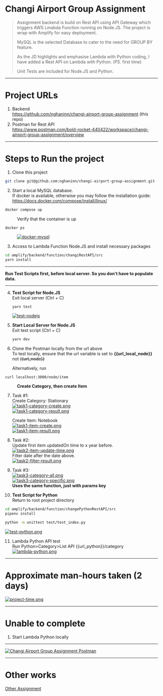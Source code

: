 # Changi Airport Group Assignment

>Assignment backend is build on Rest API using API Gateway which triggers AWS Lmabda Function running on Node.JS.
>The project is wrap with Amplify for easy deployment.
>
>MySQL is the selected Database to cater to the need for GROUP BY feature.
>
>As the JD highlights and emphasise Lambda with Python coding, I have added a Rest API on Lambda with Python. (PS. first time)
>
>Unit Tests are included for Node.JS and Python.

----

# Project URLs
1. Backend  
   https://github.com/nghaninn/changi-airport-group-assignment (this repo)
2. Postman for Rest API  
   https://www.postman.com/bold-rocket-440422/workspace/changi-airport-group-assignment/overview

----

# Steps to Run the project

1. Clone this project

```bash
git clone git@github.com:nghaninn/changi-airport-group-assignment.git
```

2. Start a local MySQL database.  
If docker is available, otherwise you may follow the installation guide: https://docs.docker.com/compose/install/linux/
```bash
docker compose up
```
&nbsp;&nbsp;&nbsp;&nbsp;&nbsp;&nbsp;&nbsp;&nbsp;&nbsp;&nbsp;Verify that the container is up
```bash
docker ps
```
&nbsp;&nbsp;&nbsp;&nbsp;&nbsp;&nbsp;&nbsp;&nbsp;&nbsp;&nbsp;[![docker-mysql](https://github.com/nghaninn/changi-airport-group-assignment/blob/main/image/docker-mysql.png)](https://github.com/nghaninn/changi-airport-group-assignment/blob/main/image/docker-mysql.png)  

3. Access to Lambda Function Node.JS and install necessary packages

```bash
cd amplify/backend/function/changiRestAPI/src
yarn install
```

----
**Run Test Scripts first, before local server. So you don't have to populate data.**

----

4. **Test Script for Node.JS**  
   Exit local server (Ctrl + C)
   ```
   yarn test
   ```
   [![test-nodejs](https://github.com/nghaninn/changi-airport-group-assignment/blob/main/image/test-nodejs.png)](https://github.com/nghaninn/changi-airport-group-assignment/blob/main/image/test-nodejs.png)  

  
5. **Start Local Server for Node.JS**  
   Exit test script (Ctrl + C)
    ```bash
    yarn dev
    ```

6. Clone the Postman locally from the url above  
   To test locally, ensure that the url variable is set to **{{url_local_node}}** not ~~{{url_node}}~~  
   
   Alternatively, run
```
curl localhost:3000/node/item
```
&nbsp;&nbsp;&nbsp;&nbsp;&nbsp;&nbsp;&nbsp;&nbsp;&nbsp;&nbsp;**Create Category, then create Item**

7. Task #1:  
   Create Category: Stationary  
   [![task1-category-create.png](https://github.com/nghaninn/changi-airport-group-assignment/blob/main/image/task1-category-create.png)](https://github.com/nghaninn/changi-airport-group-assignment/blob/main/image/task1-category-create.png)  
   [![task1-category-result.png](https://github.com/nghaninn/changi-airport-group-assignment/blob/main/image/task1-category-result.png)](https://github.com/nghaninn/changi-airport-group-assignment/blob/main/image/task1-category-result.png)  

   Create Item: Notebook  
   [![task1-item-create.png](https://github.com/nghaninn/changi-airport-group-assignment/blob/main/image/task1-item-create.png)](https://github.com/nghaninn/changi-airport-group-assignment/blob/main/image/task1-item-create.png)  
   [![task1-item-result.png](https://github.com/nghaninn/changi-airport-group-assignment/blob/main/image/task1-item-result.png)](https://github.com/nghaninn/changi-airport-group-assignment/blob/main/image/task1-item-result.png)  

8. Task #2:  
   Update first item updatedOn time to x year before.
   [![task2-item-update-time.png](https://github.com/nghaninn/changi-airport-group-assignment/blob/main/image/task2-item-update-time.png)](https://github.com/nghaninn/changi-airport-group-assignment/blob/main/image/task2-item-update-time.png)  
   Filter date after the date above.  
   [![task2-filter-result.png](https://github.com/nghaninn/changi-airport-group-assignment/blob/main/image/task2-filter-result.png)](https://github.com/nghaninn/changi-airport-group-assignment/blob/main/image/task2-filter-result.png)  

9. Task #3:  
   [![task3-category-all.png](https://github.com/nghaninn/changi-airport-group-assignment/blob/main/image/task3-category-all.png)](https://github.com/nghaninn/changi-airport-group-assignment/blob/main/image/task3-category-all.png)  
   [![task3-category-specific.png](https://github.com/nghaninn/changi-airport-group-assignment/blob/main/image/task3-category-specific.png)](https://github.com/nghaninn/changi-airport-group-assignment/blob/main/image/task3-category-specific.png)  
   **Uses the same function, just with params key**
   
10. **Test Script for Python**  
Return to root project directory

```bash
cd amplify/backend/function/changePythonRestAPI/src
pipenv install

python -m unittest test/test_index.py
```
   [![test-python.png](https://github.com/nghaninn/changi-airport-group-assignment/blob/main/image/test-python.png)](https://github.com/nghaninn/changi-airport-group-assignment/blob/main/image/test-python.png)  

11. Lambda Python API test  
    Run Python>Category>List API {{url_python}}/category  
   [![lambda-python.png](https://github.com/nghaninn/changi-airport-group-assignment/blob/main/image/lambda-python.png)](https://github.com/nghaninn/changi-airport-group-assignment/blob/main/image/lambda-python.png)  

----

# Approximate man-hours taken (2 days)
   [![project-time.png](https://github.com/nghaninn/changi-airport-group-assignment/blob/main/image/project-time.png)](https://github.com/nghaninn/changi-airport-group-assignment/blob/main/image/project-time.png)  

----

# Unable to complete

1. Start Lambda Python locally

----

[![Changi Airport Group Assignment Postman](https://yt-embed.herokuapp.com/embed?v=719CPC5cLQs)](https://www.youtube.com/embed/719CPC5cLQs "Changi Airport Group Assignment Postman")  

----

# Other works
[Other Assignment](https://github.com/nghaninn/nghaninn/blob/main/projects/README.md)